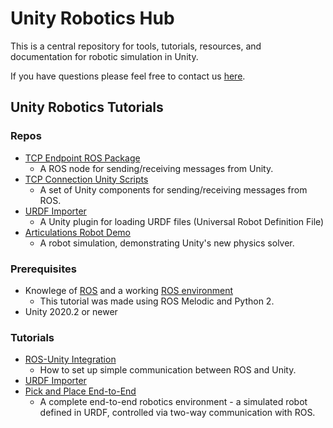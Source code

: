 # Unity Robotics Hub

This is a central repository for tools, tutorials, resources, and documentation for robotic simulation in Unity.

If you have questions please feel free to contact us [here](mailto:unity-robotics@unity3d.com).

## Unity Robotics Tutorials

### Repos
- [TCP Endpoint ROS Package](https://github.com/Unity-Technologies/ROS_TCP_Endpoint)
	- A ROS node for sending/receiving messages from Unity.
- [TCP Connection Unity Scripts](https://github.com/Unity-Technologies/ROS-TCP-Connector)
	- A set of Unity components for sending/receiving messages from ROS. 
- [URDF Importer](https://github.cds.internal.unity3d.com/unity/URDF-Importer)
	- A Unity plugin for loading URDF files (Universal Robot Definition File)
- [Articulations Robot Demo](https://github.com/Unity-Technologies/articulations-robot-demo)
	- A robot simulation, demonstrating Unity's new physics solver.

### Prerequisites
- Knowlege of [ROS](https://www.ros.org/) and a working [ROS environment](https://www.ros.org/install/)
	- This tutorial was made using ROS Melodic and Python 2.
- Unity 2020.2 or newer

### Tutorials
- [ROS-Unity Integration](tutorials/ros_unity_integration/README.md)
	- How to set up simple communication between ROS and Unity.
- [URDF Importer](tutorials/urdf_importer/urdf_tutorial.md)
- [Pick and Place End-to-End](tutorials/pick_and_place/README.md)
	- A complete end-to-end robotics environment - a simulated robot defined in URDF, controlled via two-way communication with ROS.